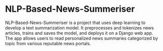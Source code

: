 # NLP-Based-News-Summeriser
NLP-Based-News-Summeriser is a project that uses deep learning to develop a text summarization model. It preprocesses and tokenizes news articles, trains and saves the model, and deploys it on a Django web app. The app allows users to read personalized news summaries categorized by topic from various reputable news portals.
